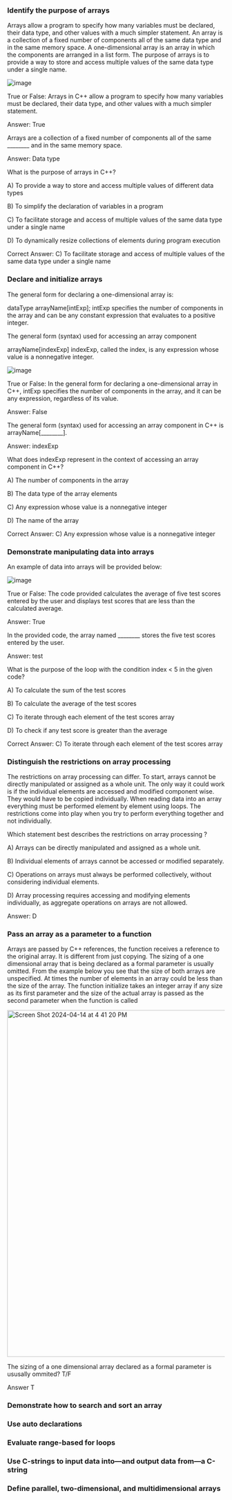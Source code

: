 ### Identify the purpose of arrays

Arrays allow a program to specify how many variables must be declared, their data type, and other values with a much simpler statement. An array is a collection of a fixed number of components all of the same data type and in the same memory space. A one-dimensional array is an array in which the components are arranged in a list form. The purpose of arrays is to provide a way to store and access multiple values of the same data type under a single name. 


![image](https://github.com/cis-famu/oer-assignment-oer-team-1/assets/156258365/3202173d-749d-490e-a68e-36517d2265f3)

True or False: Arrays in C++ allow a program to specify how many variables must be declared, their data type, and other values with a much simpler statement.

Answer: True

Arrays are a collection of a fixed number of components all of the same ________ and in the same memory space.

Answer: Data type


What is the purpose of arrays in C++?

A) To provide a way to store and access multiple values of different data types

B) To simplify the declaration of variables in a program

C) To facilitate storage and access of multiple values of the same data type under a single name

D) To dynamically resize collections of elements during program execution


Correct Answer: C) To facilitate storage and access of multiple values of the same data type under a single name








### Declare and initialize arrays

The general form for declaring a one-dimensional array is:


dataType arrayName[intExp];
intExp specifies the number of components in the array and can be any constant expression that evaluates to a positive integer.

The general form (syntax) used for accessing an array component


arrayName[indexExp]
indexExp, called the index, is any expression whose value is a nonnegative integer.

![image](https://github.com/cis-famu/oer-assignment-oer-team-1/assets/156258365/5cc8e8e4-bf05-4bbf-887e-9d59e02360b0)

True or False: In the general form for declaring a one-dimensional array in C++, intExp specifies the number of components in the array, and it can be any expression, regardless of its value.

Answer: False


The general form (syntax) used for accessing an array component in C++ is arrayName[________].

Answer: indexExp


What does indexExp represent in the context of accessing an array component in C++?

A) The number of components in the array

B) The data type of the array elements

C) Any expression whose value is a nonnegative integer

D) The name of the array

Correct Answer: C) Any expression whose value is a nonnegative integer







### Demonstrate manipulating data into arrays

An example of data into arrays will be provided below:

![image](https://github.com/cis-famu/oer-assignment-oer-team-1/assets/156258365/e9dc08c1-2afe-4fa4-9a83-67a18d61b3ca)

True or False: The code provided calculates the average of five test scores entered by the user and displays test scores that are less than the calculated average.

Answer: True


In the provided code, the array named ________ stores the five test scores entered by the user.

Answer: test

What is the purpose of the loop with the condition index < 5 in the given code?

A) To calculate the sum of the test scores

B) To calculate the average of the test scores

C) To iterate through each element of the test scores array

D) To check if any test score is greater than the average

Correct Answer: C) To iterate through each element of the test scores array








### Distinguish the restrictions on array processing

The restrictions on array processing can differ. To start, arrays cannot be directly manipulated or assigned as a whole unit. The only way it could work is if the individual elements are accessed and modified component wise. They would have to be copied individually. When reading data into an array everything must be performed element by element using loops. The restrictions come into play when you try to perform everything together and not individually. 





Which statement  best describes the restrictions on array processing ?

A) Arrays can be directly manipulated and assigned as a whole unit.


B) Individual elements of arrays cannot be accessed or modified separately.


C) Operations on arrays must always be performed collectively, without considering individual elements.


D) Array processing requires accessing and modifying elements individually, as aggregate operations on arrays are not allowed.





Answer: D



### Pass an array as a parameter to a function

Arrays are passed by C++ references, the function receives a reference to the original array. It is different from just copying. The sizing of a one dimensional array that is being declared as a formal parameter is usually omitted. From the example below you see that the size of both arrays are unspecified. At times the number of elements in an array could be less than the size of the array. The function initialize takes an integer array if any size as its first parameter and the size of the actual array is passed as the second parameter when the function is called 


<img width="801" alt="Screen Shot 2024-04-14 at 4 41 20 PM" src="https://github.com/cis-famu/oer-assignment-oer-team-1/assets/156829293/3868767b-cf65-4a5a-b47d-5fa7726bd96d">



The sizing of a one dimensional array declared as a formal parameter is ususally ommited? T/F



Answer
T

### Demonstrate how to search and sort an array



### Use auto declarations



### Evaluate range-based for loops



### Use C-strings to input data into—and output data from—a C-string




### Define parallel, two-dimensional, and multidimensional arrays
